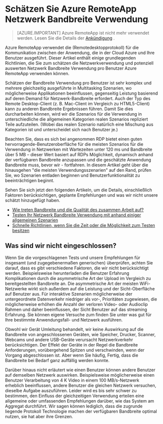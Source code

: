 
<properties 
    pageTitle="Schätzen Azure RemoteApp Netzwerk Bandbreite Verwendung | Microsoft Azure"
    description="Informationen Sie zu den Netzwerk Bandbreite Anforderungen für Ihre Azure RemoteApp Websitesammlungen und apps."
    services="remoteapp"
    documentationCenter="" 
    authors="lizap" 
    manager="mbaldwin" />

<tags 
    ms.service="remoteapp" 
    ms.workload="compute" 
    ms.tgt_pltfrm="na" 
    ms.devlang="na" 
    ms.topic="article" 
    ms.date="08/15/2016" 
    ms.author="elizapo" />

# <a name="estimate-azure-remoteapp-network-bandwidth-usage"></a>Schätzen Sie Azure RemoteApp Netzwerk Bandbreite Verwendung 

> [AZURE.IMPORTANT]
> Azure RemoteApp ist nicht mehr verwendet werden. Lesen Sie die Details der [Ankündigung](https://go.microsoft.com/fwlink/?linkid=821148) .

Azure RemoteApp verwendet die (Remotedesktopprotokoll) für die Kommunikation zwischen der Anwendung, die in der Cloud Azure und Ihre Benutzer ausgeführt. Dieser Artikel enthält einige grundlegenden Richtlinien, die Sie zum schätzen die Netzwerkverwendung und potenziell auswerten Netzwerk Bandbreite Verwendung pro Benutzer Azure RemoteApp verwenden können.

Schätzen der Bandbreite Verwendung pro Benutzer ist sehr komplex und mehrere gleichzeitig ausgeführte in Multitasking Szenarien, wo möglicherweise Applikationen beeinflussen, gegenseitig Leistung basierend auf deren Demand für Netzwerk-Bandbreite erfordert. Auch der Typ des Remote Desktop-Client (z. B. Mac-Client im Vergleich zu HTML5-Client) kann zu anderen Bandbreite Ergebnissen führen. Damit Sie dies durcharbeiten können, wird wir die Szenarios für die Verwendung in unterschiedliche die allgemeinen Kategorien realen Szenarios repliziert Teile aufzuteilen. (Wobei das realen Szenario natürlich eine Mischung aus Kategorien ist und unterscheidet sich nach Benutzer je.)

Beachten Sie, dass es sich bei angenommen RDP bietet einen guten hervorragende-Benutzeroberfläche für die meisten Szenarios für die Verwendung in Netzwerken mit Wartezeiten unter 120 ms und Bandbreite über 5 MB – dieser Wert basiert auf RDPs Möglichkeit, dynamisch anhand der verfügbaren Bandbreite anzupassen und die geschätzte Anwendung Bandbreite muss, bevor wir - fortfahren. In diesem Artikel geht über die hinausgehen "die meisten Verwendungsszenarien" auf den Rand, prüfen Sie, wo Szenarien entladen beginnen und Benutzerfunktionalität zu beeinträchtigen beginnt.

Sehen Sie sich jetzt den folgenden Artikeln, um die Details, einschließlich Faktoren berücksichtigen, geplante Empfehlungen und was wir nicht unsere schätzt hinzugefügt haben.

- [Wie treten Bandbreite und die Qualität des zusammen Arbeit auf?](remoteapp-bandwidthexperience.md)
- [Testen Ihr Netzwerk Bandbreite Verwendung mit anhand einiger allgemeinen Szenarien](remoteapp-bandwidthtests.md)
- [Schnelle Richtlinien, wenn Sie die Zeit oder die Möglichkeit zum Testen besitzen](remoteapp-bandwidthguidelines.md)


## <a name="what-are-we-not-including"></a>Was sind wir nicht eingeschlossen?

Wenn Sie die vorgeschlagenen Tests und unsere Empfehlungen für insgesamt (und zugegebenermaßen generischen) überprüfen, achten Sie darauf, dass es gibt verschiedene Faktoren, die wir nicht berücksichtigt werden. Beispielsweise herunterladen die Benutzer Erfahrung Komplikationen durch die asymmetrische Art der Upload im Vergleich zu bereitgestellten Bandbreite an. Die asymmetrische Art der meisten WiFi-Netzwerke wirkt sich außerdem auf die Leistung und der Sicht-Oberfläche auf Benutzer aus. Für interaktive Szenarien möglicherweise der untergeordnete Datenverkehr niedriger als vor-, Prioritäten zugewiesen, die möglicherweise erhöhen die Anzahl der verloren Video- oder Audioclip Rahmen und daher beeinflussen, der Sicht Benutzer auf das streaming Erfahrung. Sie können eigene Versuche zum finden Sie unter was gut für Ihre bestimmte Anwendungsfall- und Netzwerk ausführen.

Obwohl wir Gerät Umleitung behandelt, wir keine Auswirkung auf die Bandbreite von angeschlossenen Geräten, wie Speicher, Drucker, Scanner, Webcams und andere USB-Geräte verursacht Netzwerkverkehr berücksichtigen. Der Effekt der Geräte in der Regel die Bandbreite Anforderungen, vorübergehend Spitzen und verschwinden, wenn der Vorgang abgeschlossen ist. Aber wenn Sie häufig, Fertig, dass die Bandbreite bei Bedarf ganz auffällig werden konnte.

Darüber hinaus nicht erläutert wie einen Benutzer können andere Benutzer auf demselben Netzwerk auswirken. Beispielsweise möglicherweise einen Benutzer Verarbeitung von 4 K Video in einem 100 MB/s-Netzwerk erheblich beeinflussen, andere Benutzer die gleichen Netzwerk versuchen, dieselbe Aufgabe auszuführen. Leider wird es bis sehr schwer zu bestimmen, den Einfluss der gleichzeitigen Verwendung erteilen eine allgemeine oder umfassenden Empfehlungen darüber, wie das System am Aggregat durchführt. Wir sagen können lediglich, dass die zugrunde liegende Protokoll Technologie machen der verfügbaren Bandbreite optimal nutzen, sie hat aber ihre Grenzen.